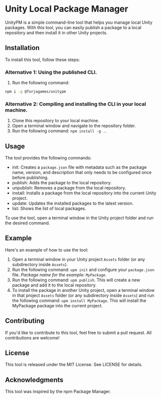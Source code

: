 # Unity Local Package Manager
UnityPM is a simple command-line tool that helps you manage local Unity packages. With this tool, you can easily publish a package to a local repository and then install it in other Unity projects.

## Installation
To install this tool, follow these steps:

### Alternative 1: Using the published CLI.
1. Run the following command:
```bash
npm i -g @forjagames/unitypm
```

### Alternative 2: Compiling and installing the CLI in your local machine.
1. Clone this repository to your local machine.
2. Open a terminal window and navigate to the repository folder.
3. Run the following command: `npm install -g .`.

## Usage
The tool provides the following commands:
* init: Creates a `package.json` file with metadata such as the package name, version, and description that only needs to be configured once before publishing.
* publish: Adds the package to the local repository.
* unpublish: Removes a package from the local repository.
* install: Installs a package from the local repository into the current Unity project.
* update: Updates the installed packages to the latest version.
* list: Shows the list of local packages.

To use the tool, open a terminal window in the Unity project folder and run the desired command.

## Example
Here's an example of how to use the tool:

1. Open a terminal window in your Unity project `Assets` folder (or any subdirectory inside `Assets`).
2. Run the following command: `upm init` and configure your `package.json` file. *Package name for the example: `MyPackage`*.
3. Run the following command: `upm publish`. This will create a new package and add it to the local repository.
5. To install the package in another Unity project, open a terminal window in that project `Assets` folder (or any subdirectory inside `Assets`) and run the following command: `upm install MyPackage`.
This will install the MyPackage package into the current project.

## Contributing
If you'd like to contribute to this tool, feel free to submit a pull request. All contributions are welcome!

## License
This tool is released under the MIT License. See LICENSE for details.

## Acknowledgments
This tool was inspired by the npm Package Manager.
